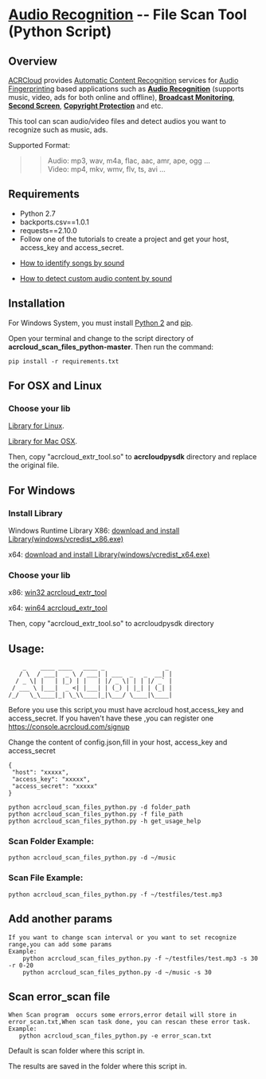 # [Audio Recognition](https://www.acrcloud.com/music-recognition) -- File Scan Tool (Python Script)

## Overview
  [ACRCloud](https://www.acrcloud.com/) provides [Automatic Content Recognition](https://www.acrcloud.com/docs/introduction/automatic-content-recognition/) services for [Audio Fingerprinting](https://www.acrcloud.com/docs/introduction/audio-fingerprinting/) based applications such as **[Audio Recognition](https://www.acrcloud.com/music-recognition)** (supports music, video, ads for both online and offline), **[Broadcast Monitoring](https://www.acrcloud.com/broadcast-monitoring)**, **[Second Screen](https://www.acrcloud.com/second-screen-synchronization)**, **[Copyright Protection](https://www.acrcloud.com/copyright-protection-de-duplication)** and etc.<br>
  
  This tool can scan audio/video files and detect audios you want to recognize such as music, ads.

  Supported Format:
  
>>Audio: mp3, wav, m4a, flac, aac, amr, ape, ogg ...<br>
>>Video: mp4, mkv, wmv, flv, ts, avi ...

## Requirements

- Python 2.7
- backports.csv==1.0.1
- requests==2.10.0
- Follow one of the tutorials to create a project and get your host, access_key and access_secret.

 * [How to identify songs by sound](https://www.acrcloud.com/docs/tutorials/identify-music-by-sound/)
 
 * [How to detect custom audio content by sound](https://www.acrcloud.com/docs/tutorials/identify-audio-custom-content/)
 

## Installation 
 
 For Windows System, you must install [Python 2](https://www.python.org/downloads/windows/) and [pip](https://pip.pypa.io/en/stable/installing/).
 
 Open your terminal and change to the script directory of <strong>acrcloud_scan_files_python-master</strong>. Then run the command: 
 
 ```
pip install -r requirements.txt
 ```
## For OSX and Linux

### Choose your lib
 
 [Library for Linux](https://github.com/acrcloud/acrcloud_sdk_python/blob/master/linux/x86-64/acrcloud/acrcloud_extr_tool.so?raw=true).
 
 
 [Library for Mac OSX](https://github.com/acrcloud/acrcloud_sdk_python/blob/master/mac/x86-64/acrcloud/acrcloud_extr_tool.so?raw=true).
 
 Then, copy "acrcloud_extr_tool.so" to <strong>acrcloudpysdk</strong> directory and replace the original file.

## For Windows

### Install Library
 Windows Runtime Library
 X86: [download and install Library(windows/vcredist_x86.exe)](https://www.microsoft.com/en-us/download/details.aspx?id=5555)
 
 x64: [download and install Library(windows/vcredist_x64.exe)](https://www.microsoft.com/en-us/download/details.aspx?id=14632)

### Choose your lib
 x86: [win32 acrcloud_extr_tool](https://github.com/acrcloud/acrcloud_sdk_python/blob/master/windows/win32/acrcloud/acrcloud_extr_tool.pyd?raw=true)

 x64: [win64 acrcloud_extr_tool](https://github.com/acrcloud/acrcloud_sdk_python/blob/master/windows/win64/acrcloud/acrcloud_extr_tool.pyd?raw=true)
 
 Then, copy "acrcloud_extr_tool.so" to acrcloudpysdk directory
 
## Usage: 

        _    ____ ____   ____ _                 _
       / \  / ___|  _ \ / ___| | ___  _   _  __| |
      / _ \| |   | |_) | |   | |/ _ \| | | |/ _` |
     / ___ \ |___|  _ <| |___| | (_) | |_| | (_| |
    /_/   \_\____|_| \_\\____|_|\___/ \____|\____|
 
 Before you use this script,you must have acrcloud host,access_key and access_secret.
 If you haven't have these ,you can register one https://console.acrcloud.com/signup
 
 Change the content of config.json,fill in your host, access_key and access_secret
 ```
{
  "host": "xxxxx",
  "access_key": "xxxxx",
  "access_secret": "xxxxx"
}
 ```
 
 ```
 python acrcloud_scan_files_python.py -d folder_path
 python acrcloud_scan_files_python.py -f file_path
 python acrcloud_scan_files_python.py -h get_usage_help
 ```

### Scan Folder Example:
 ```
 python acrcloud_scan_files_python.py -d ~/music
 ```
### Scan File Example: 
 ```
 python acrcloud_scan_files_python.py -f ~/testfiles/test.mp3
 ```
 
## Add another params
 ```
 If you want to change scan interval or you want to set recognize range,you can add some params
 Example:
     python acrcloud_scan_files_python.py -f ~/testfiles/test.mp3 -s 30 -r 0-20
     python acrcloud_scan_files_python.py -d ~/music -s 30
 ```
## Scan error_scan file

 ```
 When Scan program  occurs some errors,error detail will store in error_scan.txt,When scan task done, you can rescan these error task.
 Example: 
    python acrcloud_scan_files_python.py -e error_scan.txt
 ```

Default is scan folder where this script in.

The results are saved in the folder where this script in.

